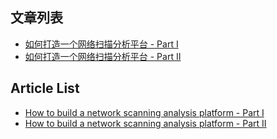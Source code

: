 


## 文章列表

- [如何打造一个网络扫描分析平台 - Part I](howto_CN_1.md)
- [如何打造一个网络扫描分析平台 - Part II](howto_CN_2.md)

## Article List

- [How to build a network scanning analysis platform - Part I](howto_1.md)
- [How to build a network scanning analysis platform - Part II](howto_2.md)
